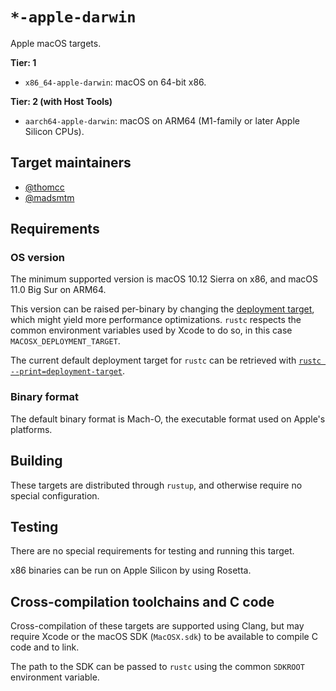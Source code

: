 # `*-apple-darwin`

Apple macOS targets.

**Tier: 1**

- `x86_64-apple-darwin`: macOS on 64-bit x86.

**Tier: 2 (with Host Tools)**

- `aarch64-apple-darwin`: macOS on ARM64 (M1-family or later Apple Silicon CPUs).

## Target maintainers

- [@thomcc](https://github.com/thomcc)
- [@madsmtm](https://github.com/madsmtm)

## Requirements

### OS version

The minimum supported version is macOS 10.12 Sierra on x86, and macOS 11.0 Big
Sur on ARM64.

This version can be raised per-binary by changing the [deployment target],
which might yield more performance optimizations. `rustc` respects the common
environment variables used by Xcode to do so, in this case
`MACOSX_DEPLOYMENT_TARGET`.

The current default deployment target for `rustc` can be retrieved with
[`rustc --print=deployment-target`][rustc-print].

[deployment target]: https://developer.apple.com/library/archive/documentation/DeveloperTools/Conceptual/cross_development/Configuring/configuring.html
[rustc-print]: ../command-line-arguments.md#option-print

### Binary format

The default binary format is Mach-O, the executable format used on Apple's
platforms.

## Building

These targets are distributed through `rustup`, and otherwise require no
special configuration.

## Testing

There are no special requirements for testing and running this target.

x86 binaries can be run on Apple Silicon by using Rosetta.

## Cross-compilation toolchains and C code

Cross-compilation of these targets are supported using Clang, but may require
Xcode or the macOS SDK (`MacOSX.sdk`) to be available to compile C code and
to link.

The path to the SDK can be passed to `rustc` using the common `SDKROOT`
environment variable.
